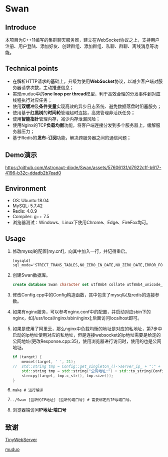 # Swan

## Introduce

本项目为C++11编写的集群聊天服务器，建立在WebSocket协议之上，支持用户注册、用户登陆、添加好友、创建群组、添加群组、私聊、群聊、离线消息等功能。

## Technical points

- 在解析HTTP请求的基础上，升级为使用**WebSocket**协议，以减少客户端对服务器请求次数，主动推送信息； 
- 实现muduo中的**one loop per thread**模型，利于高效合理的分发事件到对应线程执行对应任务； 
- 使用**双缓冲**及**条件变量**实现高效的异步日志系统、避免数据落盘时阻塞服务； 
- 使用基于**红黑树**的**时间轮**管理超时连接，高效管理非活跃任务； 
- 使用**智能指针**管理内存，减少内存泄漏风险； 
- 使用Nginx的TCP**负载均衡**功能，将客户端连接分发到多个服务器上，缓解服务器压力； 
- 基于Redis的**发布-订阅**功能，解决跨服务器之间的通信问题；


## Demo演示
https://github.com/Astronaut-diode/Swan/assets/57606131/d7922c1f-b617-4196-b32c-ddadb2b7ead0



## Environment

- OS: Ubuntu 18.04
- MySQL: 5.7.42
- Redis: 4.0.9
- Compiler: g++ 7.5
- 浏览器测试：Windows、Linux下使用Chrome、Edge、FireFox均可。


## Usage

1. 修改mysql的配置[my.cnf]，向其中加入一行，并记得重启。

   ``` 
   [mysqld]
   sql_mode='STRICT_TRANS_TABLES,NO_ZERO_IN_DATE,NO_ZERO_DATE,ERROR_FOR_DIVISION_BY_ZERO,NO_ENGINE_SUBSTITUTION'
   ```

2. 创建Swan数据库。

   ``` sql
   create database Swan character set utf8mb4 collate utf8mb4_unicode_ci;
   ```

3. 修改Config.cpp中的Config构造函数，其中包含了mysql以及redis的连接参数。

4. 如果有nginx服务，可以参考nginx.conf中的配置，并启动对应sbin下的nginx，如[/usr/local/nginx/sbin/nginx];后面访问localhost即可。

5. 如果是使用了阿里云，那么nginx中负载均衡的地址是对应的私地址，第7步中启动的ip地址使用对应的私地址，但是连接websocket的ip地址需要是给定的公网地址(更改Response.cpp:35)，使用浏览器进行访问时，使用的也是公网地址。

   ``` c++
   if (target) {
       memset(target, ' ', 21);
   //  std::string tmp = Config::get_singleton_()->server_ip_ + ":" + std::to_string(Config::get_singleton_()->server_port_);
       std::string tmp = std::string("公网地址:") + std::to_string(Config::get_singleton_()->server_port_);
       strncpy(target, tmp.c_str(), tmp.size());
   }
   ```

6. ``` shell
   make # 进行编译
   ```

7. ``` shell
   ./Swan [监听的IP地址] [监听的端口号] # 需要绑定的IP与端口号。
   ```

8. 浏览器端访问**IP地址:端口号**


## 致谢

[TinyWebServer](https://github.com/qinguoyi/TinyWebServer)

[muduo](https://github.com/chenshuo/muduo)

